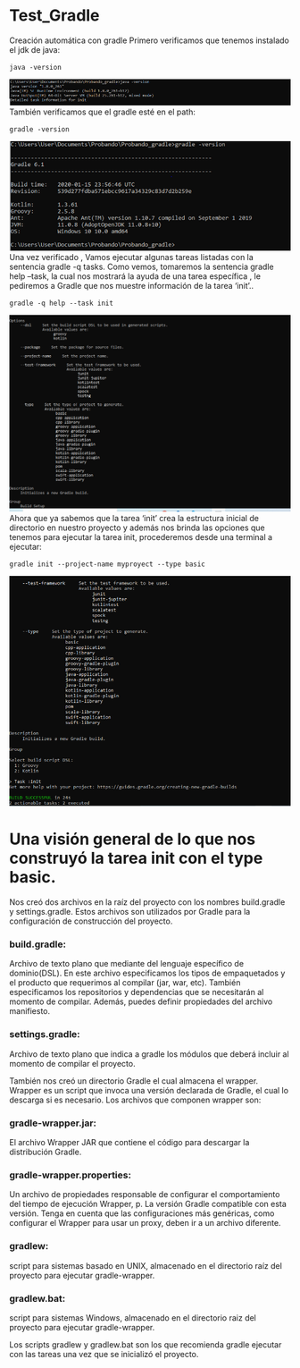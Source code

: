 # Test_Gradle
  Creación automática con gradle
  Primero verificamos que tenemos instalado el jdk de java:
  <pre><code>java -version </code></pre>
  ![texto cualquiera por si no carga la imagen](https://github.com/JoseCcari/Test_Gradle/blob/main/JAVA-VERSION.PNG)
  También verificamos que el gradle esté en el path:
  <pre><code>gradle -version </code></pre>
  ![texto cualquiera por si no carga la imagen](https://github.com/JoseCcari/Test_Gradle/blob/main/GRADLE.PNG)
  Una vez verificado , Vamos ejecutar algunas tareas listadas con la sentencia gradle -q tasks. Como vemos, tomaremos la sentencia gradle help –task,  la cual nos mostrará la ayuda de una tarea específica , le pediremos a Gradle que  nos muestre información de la tarea ‘init’..
  <pre><code>gradle -q help --task init </code></pre>
  ![texto cualquiera por si no carga la imagen](https://github.com/JoseCcari/Test_Gradle/blob/main/java-help.PNG)
  Ahora que ya sabemos que la tarea ‘init’ crea la estructura inicial de directorio en nuestro proyecto y  además nos brinda las opciones que tenemos para ejecutar la tarea init, procederemos desde una terminal a ejecutar:
  <pre><code>gradle init --project-name myproyect --type basic </code></pre>
  ![texto cualquiera por si no carga la imagen](https://github.com/JoseCcari/Test_Gradle/blob/main/ini_gradle.PNG)
  
  # Una visión general de lo que nos construyó la tarea init con el type basic.
Nos creó dos archivos en la raíz del proyecto con los nombres build.gradle y settings.gradle. Estos archivos son utilizados por Gradle para la configuración de construcción del proyecto.

### build.gradle:
Archivo de texto plano que mediante del lenguaje específico de dominio(DSL). En este archivo especificamos los tipos de empaquetados y el producto que requerimos al compilar (jar, war, etc). También especificamos los repositorios y dependencias que se necesitarán al momento de compilar. Además, puedes definir propiedades del archivo manifiesto.

### settings.gradle: 
Archivo de texto plano que indica a gradle los módulos que deberá incluir al momento de compilar el proyecto.

También nos creó un directorio Gradle el cual almacena el wrapper. Wrapper es un script que invoca una versión declarada de Gradle, el cual lo descarga si es necesario. Los archivos que componen wrapper son:

### gradle-wrapper.jar:
El archivo Wrapper JAR que contiene el código para descargar la distribución Gradle.

### gradle-wrapper.properties: 
Un archivo de propiedades responsable de configurar el comportamiento del tiempo de ejecución Wrapper, p. La versión Gradle compatible con esta versión. Tenga en cuenta que las configuraciones más genéricas, como configurar el Wrapper para usar un proxy, deben ir a un archivo diferente.

 ### gradlew: 
 script para sistemas basado en UNIX, almacenado en el directorio raíz del proyecto para ejecutar gradle-wrapper.

### gradlew.bat: 
script para sistemas Windows, almacenado en el directorio raiz del proyecto para ejecutar gradle-wrapper.

 Los scripts gradlew y gradlew.bat son los que recomienda gradle ejecutar con las tareas una vez que se inicializó el proyecto.
  
  
